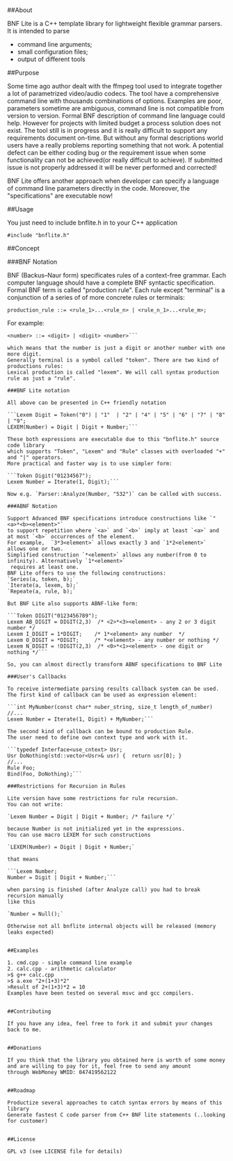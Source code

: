 
##About

BNF Lite is a C++ template library for lightweight flexible grammar parsers.
It is intended to parse 
 - command line arguments; 
 - small configuration files; 
 - output of different tools


##Purpose

Some time ago author dealt with the ffmpeg tool used to integrate together a lot of parametrized video/audio codecs.
The tool have a comprehensive command line with thousands combinations of options. Examples are poor,
parameters sometime are ambiguous, command line is not compatible from version to version.
Formal BNF description of command line language could help. However for projects with limited budget
a process solution does not exist. The tool still is in progress and it is really difficult
to support any requirements document on-time.
But without any formal descriptions world users have a really problems reporting something that not work.
A potential defect can be either coding bug or the requirement issue when some functionality
can not be achieved(or really difficult to achieve).
If submitted issue is not properly addressed it will be never performed and corrected!

BNF Lite offers another approach when developer can specify
a language of command line parameters directly in the code.
Moreover, the "specifications" are executable now!


##Usage

You just need to include bnflite.h in to your C++ application

   `#include "bnflite.h"`


##Concept

###BNF Notation

BNF (Backus–Naur form) specificates rules of a context-free grammar.
Each computer language should have a complete BNF syntactic specification.
Formal BNF term is called "production rule". Each rule except "terminal"
is a conjunction of a series of of more concrete rules or terminals:

`production_rule ::= <rule_1>...<rule_n> | <rule_n_1>...<rule_m>;`

For example:

```<digit> ::= <0> | <1> | <2> | <3> | <4> | <5> | <6> | <7> | <8> | <9>
<number> ::= <digit> | <digit> <number>```
 
which means that the number is just a digit or another number with one more digit.
Generally terminal is a symbol called "token". There are two kind of productions rules:
Lexical production is called "lexem". We will call syntax production rule as just a "rule".

###BNF Lite notation

All above can be presented in C++ friendly notation

```Lexem Digit = Token("0") | "1"  | "2" | "4" | "5" | "6" | "7" | "8" | "9";
LEXEM(Number) = Digit | Digit + Number;```
 
These both expressions are executable due to this "bnflite.h" source code library
which supports "Token", "Lexem" and "Rule" classes with overloaded "+" and "|" operators.
More practical and faster way is to use simpler form:

```Token Digit("01234567");
Lexem Number = Iterate(1, Digit);```
  
Now e.g. `Parser::Analyze(Number, "532")` can be called with success.

###ABNF Notation

Support Advanced BNF specifications introduce constructions like `"<a>*<b><element>"`
to support repetition where `<a>` and `<b>` imply at least `<a>` and at most `<b>` occurrences of the element.
For example,  `3*3<element>` allows exactly 3 and `1*2<element>` allows one or two.
Simplified construction `*<element>` allows any number(from 0 to infinity). Alternatively `1*<element>`
 requires at least one.
BNF Lite offers to use the following constructions:
`Series(a, token, b);`
`Iterate(a, lexem, b);`
`Repeate(a, rule, b);`
	
But BNF Lite also supports ABNF-like form:

```Token DIGIT("0123456789");
Lexem AB_DIGIT = DIGIT(2,3)  /* <2>*<3><element> - any 2 or 3 digit number */
Lexem I_DIGIT = 1*DIGIT;    /* 1*<element> any number  */
Lexem O_DIGIT = *DIGIT;     /* *<element> - any number or nothing */
Lexem N_DIGIT = !DIGIT(2,3)  /* <0>*<1><element> - one digit or nothing */```
	
So, you can almost directly transform ABNF specifications to BNF Lite

###User's Callbacks

To receive intermediate parsing results callback system can be used.
The first kind of callback can be used as expression element:

```int MyNumber(const char* nuber_string, size_t length_of_number) //...
Lexem Number = Iterate(1, Digit) + MyNumber;```
	
The second kind of callback can be bound to production Rule.
The user need to define own context type and work with it.

```typedef Interface<use_cntext> Usr;
Usr DoNothing(std::vector<Usr>& usr) {  return usr[0]; }
//...
Rule Foo;
Bind(Foo, DoNothing);```

###Restrictions for Recursion in Rules

Lite version have some restrictions for rule recursion.
You can not write:

`Lexem Number = Digit | Digit + Number; /* failure */`
	
because Number is not initialized yet in the expressions.
You can use macro LEXEM for such constructions

`LEXEM(Number) = Digit | Digit + Number;`
	
that means

```Lexem Number;
Number = Digit | Digit + Number;```

when parsing is finished (after Analyze call) you had to break recursion manually
like this

`Number = Null();`
	
Otherwise not all bnflite internal objects will be released (memory leaks expected)


##Examples

1. cmd.cpp - simple command line example
2. calc.cpp - arithmetic calculator
>$ g++ calc.cpp
>$ a.exe "2+(1+3)*2"
>Result of 2+(1+3)*2 = 10
Examples have been tested on several msvc and gcc compilers.


##Contributing

If you have any idea, feel free to fork it and submit your changes back to me.


##Donations

If you think that the library you obtained here is worth of some money
and are willing to pay for it, feel free to send any amount
through WebMoney WMID: 047419562122


##Roadmap

Productize several approaches to catch syntax errors by means of this library
Generate fastest C code parser from C++ BNF lite statements (..looking for customer)


##License

GPL v3 (see LICENSE file for details)
